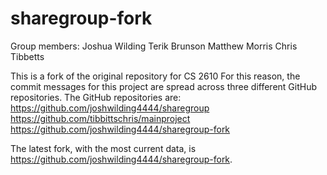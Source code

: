 # sharegroup-fork
Group members:
  Joshua Wilding
  Terik Brunson
  Matthew Morris
  Chris Tibbetts

This is a fork of the original repository for CS 2610
For this reason, the commit messages for this project are spread across three different GitHub repositories.
The GitHub repositories are:
  https://github.com/joshwilding4444/sharegroup
  https://github.com/tibbittschris/mainproject
  https://github.com/joshwilding4444/sharegroup-fork

The latest fork, with the most current data, is https://github.com/joshwilding4444/sharegroup-fork.
